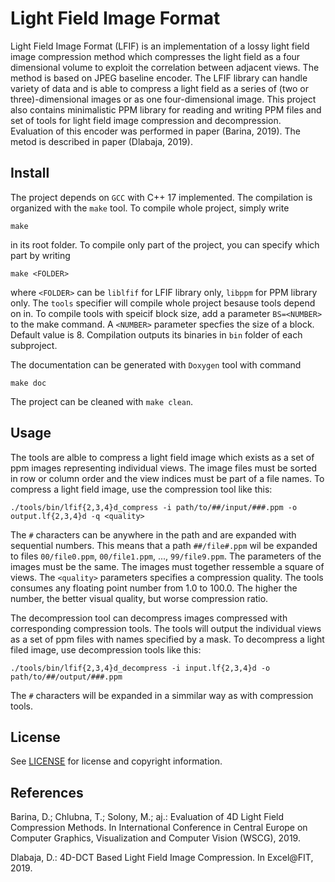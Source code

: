 # Light Field Image Format
Light Field Image Format (LFIF) is an implementation of a lossy light field image compression method which compresses the light field as a four dimensional volume to exploit the correlation between adjacent views. The method is based on JPEG baseline encoder. The LFIF library can handle variety of data and is able to compress a light field as a series of (two or three)-dimensional images or as one four-dimensional image. This project also contains minimalistic PPM library for reading and writing PPM files and set of tools for light field image compression and decompression.
Evaluation of this encoder was performed in paper (Barina, 2019). The metod is described in paper (Dlabaja, 2019).

## Install
The project depends on ``GCC`` with C++ 17 implemented. The compilation is organized with the ``make`` tool.
To compile whole project, simply write

    make

in its root folder. To compile only part of the project, you can specify which part by writing

    make <FOLDER>

where ``<FOLDER>`` can be ``liblfif`` for LFIF library only, ``libppm`` for PPM library only. The ``tools`` specifier will compile whole project besause tools depend on in. To compile tools with speicif block size, add a parameter ``BS=<NUMBER>`` to the make command. A ``<NUMBER>`` parameter specfies the size of a block. Default value is 8. Compilation outputs its binaries in ``bin`` folder of each subproject.

The documentation can be generated with ``Doxygen`` tool with command

    make doc

The project can be cleaned with ``make clean``.

## Usage
The tools are alble to compress a light field image which exists as a set of ppm images representing individual views.
The image files must be sorted in row or column order and the view indices must be part of a file names.
To compress a light field image, use the compression tool like this:

    ./tools/bin/lfif{2,3,4}d_compress -i path/to/##/input/###.ppm -o output.lf{2,3,4}d -q <quality>

The ``#`` characters can be anywhere in the path and are expanded with sequential numbers. This means that a path ``##/file#.ppm`` wil be expanded to files ``00/file0.ppm``, ``00/file1.ppm``, ..., ``99/file9.ppm``. The parameters of the images must be the same. The images must together ressemble a square of views.
The ``<quality>`` parameters specifies a compression quality. The tools consumes any floating point number from 1.0 to 100.0. The higher the number, the better visual quality, but worse compression ratio.

The decompression tool can decompress images compressed with corresponding compression tools. The tools will output the individual views as a set of ppm files with names specified by a mask. To decompress a light filed image, use decompression tools like this:

    ./tools/bin/lfif{2,3,4}d_decompress -i input.lf{2,3,4}d -o path/to/##/output/###.ppm

The ``#`` characters will be expanded in a simmilar way as with compression tools.

## License
See [LICENSE](LICENSE) for license and copyright information.

## References
Barina, D.; Chlubna, T.; Solony, M.; aj.: Evaluation of 4D Light Field Compression Methods. In International Conference in Central Europe on Computer Graphics, Visualization and Computer Vision (WSCG), 2019.

Dlabaja, D.: 4D-DCT Based Light Field Image Compression. In Excel\@FIT, 2019.
